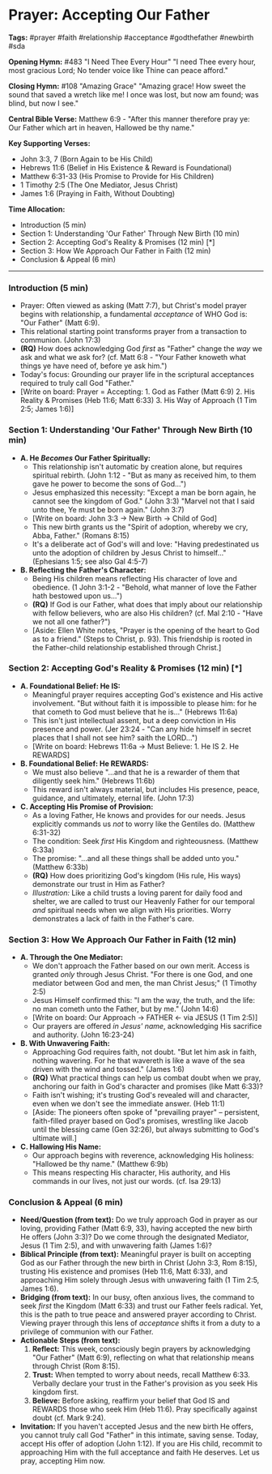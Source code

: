 # Prayer: Accepting Our Father

**Tags:** #prayer #faith #relationship #acceptance #godthefather #newbirth #sda

**Opening Hymn:** #483 "I Need Thee Every Hour"
"I need Thee every hour, most gracious Lord; No tender voice like Thine can peace afford."

**Closing Hymn:** #108 "Amazing Grace"
"Amazing grace! How sweet the sound that saved a wretch like me! I once was lost, but now am found; was blind, but now I see."

**Central Bible Verse:** Matthew 6:9 - "After this manner therefore pray ye: Our Father which art in heaven, Hallowed be thy name."

**Key Supporting Verses:**
*   John 3:3, 7 (Born Again to be His Child)
*   Hebrews 11:6 (Belief in His Existence & Reward is Foundational)
*   Matthew 6:31-33 (His Promise to Provide for His Children)
*   1 Timothy 2:5 (The One Mediator, Jesus Christ)
*   James 1:6 (Praying in Faith, Without Doubting)

**Time Allocation:**
*   Introduction (5 min)
*   Section 1: Understanding 'Our Father' Through New Birth (10 min)
*   Section 2: Accepting God's Reality & Promises (12 min) [*]
*   Section 3: How We Approach Our Father in Faith (12 min)
*   Conclusion & Appeal (6 min)

---

### Introduction (5 min)

*   Prayer: Often viewed as asking (Matt 7:7), but Christ's model prayer begins with relationship, a fundamental *acceptance* of WHO God is: "Our Father" (Matt 6:9).
*   This relational starting point transforms prayer from a transaction to communion. (John 17:3)
*   **(RQ)** How does acknowledging God *first* as "Father" change the *way* we ask and what we ask for? (cf. Matt 6:8 - "Your Father knoweth what things ye have need of, before ye ask him.")
*   Today's focus: Grounding our prayer life in the scriptural acceptances required to truly call God "Father."
*   [Write on board: Prayer = Accepting: 1. God as Father (Matt 6:9) 2. His Reality & Promises (Heb 11:6; Matt 6:33) 3. His Way of Approach (1 Tim 2:5; James 1:6)]

### Section 1: Understanding 'Our Father' Through New Birth (10 min)

*   **A. He *Becomes* Our Father Spiritually:**
    *   This relationship isn't automatic by creation alone, but requires spiritual rebirth. (John 1:12 - "But as many as received him, to them gave he power to become the sons of God...")
    *   Jesus emphasized this necessity: "Except a man be born again, he cannot see the kingdom of God." (John 3:3) "Marvel not that I said unto thee, Ye must be born again." (John 3:7)
    *   [Write on board: John 3:3 -> New Birth -> Child of God]
    *   This new birth grants us the "Spirit of adoption, whereby we cry, Abba, Father." (Romans 8:15)
    *   It's a deliberate act of God's will and love: "Having predestinated us unto the adoption of children by Jesus Christ to himself..." (Ephesians 1:5; see also Gal 4:5-7)
*   **B. Reflecting the Father's Character:**
    *   Being His children means reflecting His character of love and obedience. (1 John 3:1-2 - "Behold, what manner of love the Father hath bestowed upon us...")
    *   **(RQ)** If God is our Father, what does that imply about our relationship with fellow believers, who are also His children? (cf. Mal 2:10 - "Have we not all one father?")
    *   [Aside: Ellen White notes, "Prayer is the opening of the heart to God as to a friend." (Steps to Christ, p. 93). This friendship is rooted in the Father-child relationship established through Christ.]

### Section 2: Accepting God's Reality & Promises (12 min) [*]

*   **A. Foundational Belief: He IS:**
    *   Meaningful prayer requires accepting God's existence and His active involvement. "But without faith it is impossible to please him: for he that cometh to God must believe that he is..." (Hebrews 11:6a)
    *   This isn't just intellectual assent, but a deep conviction in His presence and power. (Jer 23:24 - "Can any hide himself in secret places that I shall not see him? saith the LORD...")
    *   [Write on board: Hebrews 11:6a -> Must Believe: 1. He IS 2. He REWARDS]
*   **B. Foundational Belief: He REWARDS:**
    *   We must also believe "...and that he is a rewarder of them that diligently seek him." (Hebrews 11:6b)
    *   This reward isn't always material, but includes His presence, peace, guidance, and ultimately, eternal life. (John 17:3)
*   **C. Accepting His Promise of Provision:**
    *   As a loving Father, He knows and provides for our needs. Jesus explicitly commands us *not* to worry like the Gentiles do. (Matthew 6:31-32)
    *   The condition: Seek *first* His Kingdom and righteousness. (Matthew 6:33a)
    *   The promise: "...and all these things shall be added unto you." (Matthew 6:33b)
    *   **(RQ)** How does prioritizing God's kingdom (His rule, His ways) demonstrate our trust in Him as Father?
    *   *Illustration:* Like a child trusts a loving parent for daily food and shelter, we are called to trust our Heavenly Father for our temporal *and* spiritual needs when we align with His priorities. Worry demonstrates a lack of faith in the Father's care.

### Section 3: How We Approach Our Father in Faith (12 min)

*   **A. Through the One Mediator:**
    *   We don't approach the Father based on our own merit. Access is granted *only* through Jesus Christ. "For there is one God, and one mediator between God and men, the man Christ Jesus;" (1 Timothy 2:5)
    *   Jesus Himself confirmed this: "I am the way, the truth, and the life: no man cometh unto the Father, but by me." (John 14:6)
    *   [Write on board: Our Approach -> FATHER <- via JESUS (1 Tim 2:5)]
    *   Our prayers are offered *in Jesus' name*, acknowledging His sacrifice and authority. (John 16:23-24)
*   **B. With Unwavering Faith:**
    *   Approaching God requires faith, not doubt. "But let him ask in faith, nothing wavering. For he that wavereth is like a wave of the sea driven with the wind and tossed." (James 1:6)
    *   **(RQ)** What practical things can help us combat doubt when we pray, anchoring our faith in God's character and promises (like Matt 6:33)?
    *   Faith isn't wishing; it's trusting God's revealed will and character, even when we don't see the immediate answer. (Heb 11:1)
    *   [Aside: The pioneers often spoke of "prevailing prayer" – persistent, faith-filled prayer based on God's promises, wrestling like Jacob until the blessing came (Gen 32:26), but always submitting to God's ultimate will.]
*   **C. Hallowing His Name:**
    *   Our approach begins with reverence, acknowledging His holiness: "Hallowed be thy name." (Matthew 6:9b)
    *   This means respecting His character, His authority, and His commands in our lives, not just our words. (cf. Isa 29:13)

### Conclusion & Appeal (6 min)

*   **Need/Question (from text):** Do we truly approach God in prayer as our loving, providing Father (Matt 6:9, 33), having accepted the new birth He offers (John 3:3)? Do we come through the designated Mediator, Jesus (1 Tim 2:5), and with unwavering faith (James 1:6)?
*   **Biblical Principle (from text):** Meaningful prayer is built on accepting God as our Father through the new birth in Christ (John 3:3, Rom 8:15), trusting His existence and promises (Heb 11:6, Matt 6:33), and approaching Him solely through Jesus with unwavering faith (1 Tim 2:5, James 1:6).
*   **Bridging (from text):** In our busy, often anxious lives, the command to seek *first* the Kingdom (Matt 6:33) and trust our Father feels radical. Yet, this is the path to true peace and answered prayer according to Christ. Viewing prayer through this lens of *acceptance* shifts it from a duty to a privilege of communion with our Father.
*   **Actionable Steps (from text):**
    1.  **Reflect:** This week, consciously begin prayers by acknowledging "Our Father" (Matt 6:9), reflecting on what that relationship means through Christ (Rom 8:15).
    2.  **Trust:** When tempted to worry about needs, recall Matthew 6:33. Verbally declare your trust in the Father's provision as you seek His kingdom first.
    3.  **Believe:** Before asking, reaffirm your belief that God IS and REWARDS those who seek Him (Heb 11:6). Pray specifically against doubt (cf. Mark 9:24).
*   **Invitation:** If you haven't accepted Jesus and the new birth He offers, you cannot truly call God "Father" in this intimate, saving sense. Today, accept His offer of adoption (John 1:12). If you are His child, recommit to approaching Him with the full acceptance and faith He deserves. Let us pray, accepting Him now.